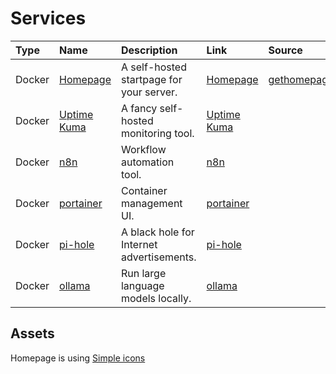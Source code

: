 # Services

| Type   | Name                          | Description                               | Link                                   | Source                                      |
| :----- | :---------------------------- | :---------------------------------------- | :------------------------------------- | :------------------------------------------ |
| Docker | [Homepage](./homepage/)       | A self-hosted startpage for your server.  | [Homepage](./homepage/README.md)       | [gethomepage.dev](https://gethomepage.dev/) |
| Docker | [Uptime Kuma](./uptime-kuma/) | A fancy self-hosted monitoring tool.      | [Uptime Kuma](./uptime-kuma/README.md) |                                             |
| Docker | [n8n](./n8n/)                 | Workflow automation tool.                 | [n8n](./n8n/README.md)                 |                                             |
| Docker | [portainer](./portainer/)     | Container management UI.                  | [portainer](./portainer/README.md)     |                                             |
| Docker | [pi-hole](./pi-hole/)         | A black hole for Internet advertisements. | [pi-hole](./pi-hole/README.md)         |                                             |
| Docker | [ollama](./ollama/)           | Run large language models locally.        | [ollama](./ollama/README.md)           |                                             |

## Assets

Homepage is using [Simple icons](https://simpleicons.org/)